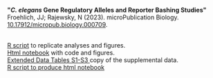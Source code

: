 <b>"<i>C. elegans</i> Gene Regulatory Alleles and Reporter Bashing Studies"</b>
<br> Froehlich, JJ; Rajewsky, N (2023). microPublication Biology. <a href="https://doi.org/10.17912/micropub.biology.000709" target="_blank" rel="noopener noreferrer">10.17912/micropub.biology.000709</a>.

<br> [R script](https://github.com/jonathanfroehlich/Celegans_GeneRegAlleles_and_RepBashStudies/blob/main/Froehlich_Celegans_GeneRegAlleles_and_RepBashStudies.R) to replicate analyses and figures.
<br> [Html notebook](https://jonathanfroehlich.github.io/RNotebook_Froehlich_Celegans_GeneRegAlleles_and_RepBashStudies.nb.html) with code and figures.
<br> [Extended Data Tables S1-S3 ](https://github.com/jonathanfroehlich/Celegans_GeneRegAlleles_and_RepBashStudies/blob/main/Extended_Data_Tables_S1_S2_S3.xlsx) copy of the supplemental data.
<br> [R script to produce html notebook](https://github.com/jonathanfroehlich/Celegans_GeneRegAlleles_and_RepBashStudies/blob/main/RNotebook_Froehlich_Celegans_GeneRegAlleles_and_RepBashStudies.Rmd)
